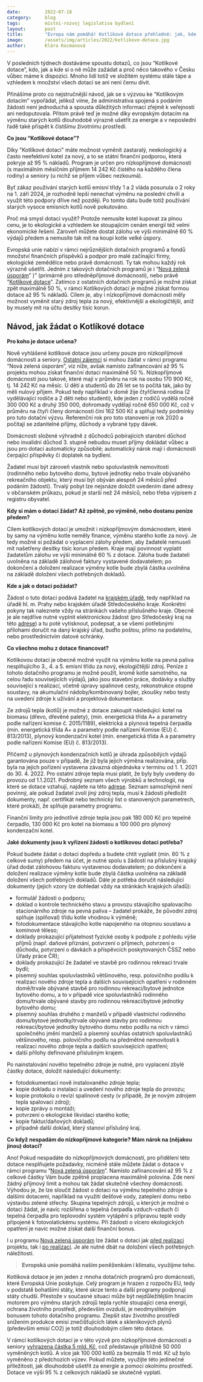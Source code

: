 ```yaml
---
date:         2022-07-18
category:     blog
tags:         místní-rozvoj legislativa bydlení
layout:       post
title:        "Evropa nám pomáhá! Kotlíkové dotace přehledně: jak, kde, kdy a proč žádat?"
image:        /assets/img/articles/2022/kotlikove-dotace.jpg
author:       Klára Kocmanová
---
```



V posledních týdnech dostáváme spoustu dotazů, co jsou “Kotlíkové dotace”, kdo, jak a kde si o ně může zažádat a proč něco takového v Česku vůbec máme k dispozici. Mnoho lidí totiž ve složitém systému stále tápe a vzhledem k množství všech dotací se ani není čemu divit. 

Přinášíme proto co nejstručnější návod, jak se s výzvou ke “Kotlíkovým dotacím” vypořádat, jelikož víme, že administrativa spojená s podáním žádosti není jednoduchá a spousta důležitých informací zřejmě k veřejnosti ani nedoputovala. Přitom právě teď je možné díky evropským dotacím na výměnu starých kotlů dlouhodobě výrazně ušetřit za energie a v neposlední řadě také přispět k čistšímu životnímu prostředí. 

**Co jsou “Kotlíkové dotace”?**

Díky "Kotlíkové dotaci" máte možnost vyměnit zastaralý, neekologický a často neefektivní kotel za nový, a to se státní finanční podporou, která pokryje až 95 % nákladů. Program je určen pro nízkopříjmové domácnosti (s maximálním měsíčním příjmem 14 242 Kč čistého na každého člena rodiny) a seniory (u nichž se příjem vůbec nezkoumá).

Byť zákaz používání starých kotlů emisní třídy 1 a 2 vláda posunula o 2 roky na 1. září 2024, je rozhodně lepší nenechat výměnu na poslední chvíli a využít této podpory dříve než později. Po tomto datu bude totiž používání starých vysoce emisních kotlů nově pokutováno.

Proč má smysl dotaci využít? Protože nemusíte kotel kupovat za plnou cenu, je to ekologické a vzhledem ke stoupajícím cenám energií též velmi ekonomické řešení. Zároveň můžete dostat zálohu ve výši minimálně 60 % výdajů předem a nemusíte tak mít na koupi kotle velké úspory. 

Evropská unie nabízí v rámci nejrůznějších dotačních programů a fondů množství finančních příspěvků a podpor pro malé začínající firmy, ekologické zemědělce nebo právě domácnosti. Ty tak mohou každý rok výrazně ušetřit. Jedním z takových dotačních programů je i “[Nová zelená úsporám](https://novazelenausporam.cz/)” )” (primárně pro středněpříjmové domácnosti), nebo právě “[Kotlíkové dotace](https://www.sfzp.cz/dotace-a-pujcky/kotlikove-dotace/)”. Zatímco z ostatních dotačních programů je možné získat zpět maximálně 50 %, v rámci Kotlíkových dotací je možné získat formou dotace až 95 % nákladů. Cílem je, aby i nízkopříjmové domácnosti měly možnost vyměnit starý zdroj tepla za nový, efektivnější a ekologičtější, aniž by musely mít na účtu desítky tisíc korun. 

## Návod, jak žádat o Kotlíkové dotace 

**Pro koho je dotace určena?**

Nově vyhlášené kotlíkové dotace jsou určeny pouze pro nízkopříjmové domácnosti a seniory. [Ostatní zájemci](https://www.sfzp.cz/dotace-a-pujcky/kotlikove-dotace/ostatni-domacnosti/) si mohou žádat v rámci programu “Nová zelená úsporám”, viz níže, avšak namísto zafinancování až 95 % projektu mohou získat finanční dotaci maximálně 50 %. Nízkopříjmové domácnosti jsou takové, které mají v průměru na rok na osobu 170 900 Kč, tj. 14 242 Kč na měsíc. U dětí a studentů do 26 let se to počítá tak, jako by měli nulový příjem. Pokud tedy například v domě žije čtyřčlenná rodina (2 vydělávající rodiče a 2 děti nebo studenti), kde jeden z rodičů vydělá ročně 300 000 Kč a druhý 350 000, dohromady vydělají ročně 650 000 Kč, což v průměru na čtyři členy domácnosti činí 162 500 Kč a splňují tedy podmínky pro tuto dotační výzvu. Referenční rok pro toto stanovení je rok 2020 a počítají se zdanitelné příjmy, důchody a vybrané typy dávek. 

Domácnosti složené výhradně z důchodců pobírajících starobní důchod nebo invalidní důchod 3. stupně nebudou muset příjmy dokládat vůbec a jsou pro dotaci automaticky způsobilé; automatický nárok mají i domácnosti čerpající příspěvky či doplatek na bydlení. 

Žadatel musí být zároveň vlastník nebo spoluvlastník nemovitosti (rodinného nebo bytového domu, bytové jednotky nebo trvale obývaného rekreačního objektu, který musí být obýván alespoň 24 měsíců před podáním žádosti). Trvalý pobyt lze nejsnáze doložit uvedením dané adresy v občanském průkazu, pokud je starší než 24 měsíců, nebo třeba výpisem z registru obyvatel. 

**Kdy si mám o dotaci žádat? Až zpětně, po výměně, nebo dostanu peníze předem?**

Cílem kotlíkových dotací je umožnit i nízkopříjmovým domácnostem, které by samy na výměnu kotle neměly finance, výměnu starého kotle za nový. Je tedy možné si požádat o vyplacení zálohy předem, aby žadatelé nemuseli mít našetřeny desítky tisíc korun předem. Kraje mají povinnost vyplatit žadatelům zálohu ve výši minimálně 60 % z dotace. Záloha bude žadateli uvolněna na základě zálohové faktury vystavené dodavatelem; po dokončení a doložení realizace výměny kotle bude zbylá částka uvolněna na základě doložení všech potřebných dokladů. 

**Kde a jak o dotaci požádat?**

Žádost o tuto dotaci podává žadatel na [krajském úřadě](https://www.sfzp.cz/dotace-a-pujcky/kotlikove-dotace/kontakty-na-kraje/), tedy například na úřadě hl. m. Prahy nebo krajském úřadě Středočeského kraje. Konkrétní pokyny tak naleznete vždy na stránkách vašeho příslušného kraje. Obecně je ale nejdříve nutné vyplnit elektronickou žádost (pro Středočeský kraj na této [adrese](https://www.kr-stredocesky.cz/web/odbor-rizeni-dotacnich-projektu/kotlikove-dotace-2021-2027/-/asset_publisher/hihiY9zKxgIh/content/vyplneni-zadosti-a-videonavod?redirect=https%3A%2F%2Fwww.kr-stredocesky.cz%2Fweb%2Fodbor-rizeni-dotacnich-projektu%2Fkotlikove-dotace-2021-2027%3Fp_p_id%3D101_INSTANCE_hihiY9zKxgIh%26p_p_lifecycle%3D0%26p_p_state%3Dnormal%26p_p_mode%3Dview%26p_p_col_id%3Dcolumn-2%26p_p_col_count%3D2)) a tu poté vytisknout, podepsat, a se všemi potřebnými přílohami doručit na daný krajský úřad, buďto poštou, přímo na podatelnu, nebo prostřednictvím datové schránky. 

**Co všechno mohu z dotace financovat?**

Kotlíkovou dotaci je obecně možné využít na výměnu kotle na pevná paliva nesplňujícího 3., 4. a 5. emisní třídu za nový, ekologičtější zdroj. Peníze z tohoto dotačního programu je možné použít, kromě kotle samotného, na celou řadu souvisejících výdajů, jako jsou stavební práce, dodávky a služby související s realizací, včetně úpravy spalinové cesty, rekonstrukce otopné soustavy, na akumulační nádoby/kombinovaný bojler, zkoušky nebo testy na uvedení zdroje k užívání a projektová dokumentace.

Ze zdrojů tepla (kotlů) je možné z dotace zakoupit následující: kotel na biomasu (dřevo, dřevěné palety), (min. energetická třída A+ a parametry podle nařízení komise č. 2015/1189), elektrická a plynová tepelná čerpadla (min. energetická třída A+ a parametry podle nařízení Komise (EU) č. 813/2013), plynový kondenzační kotel (min. energetická třída A a parametry podle nařízení Komise (EU) č. 813/2013). 

Přičemž u plynových kondenzačních kotlů je úhrada způsobilých výdajů garantována pouze v případě, že již byla jejich výměna realizována, příp. byla na jejich pořízení vystavena závazná objednávka v termínu od 1. 1. 2021 do 30. 4. 2022. Pro ostatní zdroje tepla musí platit, že byly byly uvedeny do provozu od 1.1.2021. Podrobný seznam všech výrobků a technologií, na které se dotace vztahují, najdete na této [adrese](https://svt.sfzp.cz/). Seznam samozřejmě není povinný, ale pokud žadatel zvolí jiný zdroj tepla, musí k žádosti předložit dokumenty, např. certifikát nebo technický list o stanovených parametrech, které prokáží, že splňuje parametry programu.

Finanční limity pro jednotlivé zdroje tepla jsou pak 180 000 Kč pro tepelné čerpadlo, 130 000 Kč pro kotel na biomasu a 100 000 pro plynový kondenzační kotel. 

**Jaké dokumenty jsou k vyřízení žádosti o kotlíkovou dotaci potřeba?** 

Pokud budete žádat o dotaci dopředu a budete chtít vyplatit (min. 60 % z celkové sumy) předem na účet, je nutné spolu s žádostí na příslušný krajský úřad dodat zálohovou fakturu vystavenou dodavatelem; po dokončení a doložení realizace výměny kotle bude zbylá částka uvolněna na základě doložení všech potřebných dokladů. Dále je potřeba doručit následující dokumenty (jejich vzory lze dohledat vždy na stránkách krajských úřadů): 

*	formulář žádosti o podporu;
*	doklad o kontrole technického stavu a provozu stávajícího spalovacího stacionárního zdroje na pevná paliva – žadatel prokáže, že původní zdroj splňuje (splňoval) třídu kotle vhodnou k výměně;
*	fotodokumentace stávajícího kotle napojeného na otopnou soustavu a komínové těleso;
*	doklady prokazující přijatelnost fyzické osoby k podpoře z pohledu výše příjmů (např. daňové přiznání, potvrzení o příjmech, potvrzení o důchodu, potvrzení o dávkách a příspěvcích poskytovaných ČSSZ nebo Úřady práce ČR);
*	doklady prokazující že žadatel ve stavbě pro rodinnou rekreaci trvale bydlí;
*	písemný souhlas spoluvlastníků většinového, resp. polovičního podílu k realizaci nového zdroje tepla a dalších souvisejících opatření v rodinném domě/trvale obývané stavbě pro rodinnou rekreaci/bytové jednotce bytového domu, a to v případě více spoluvlastníků rodinného domu/trvale obývané stavby pro rodinnou rekreaci/bytové jednotky bytového domu;
*	písemný souhlas druhého z manželů v případě vlastnictví rodinného domu/bytové jednotky/trvale obývané stavby pro rodinnou rekreaci/bytové jednotky bytového domu nebo podílu na nich v rámci společného jmění manželů a písemný souhlas ostatních spoluvlastníků většinového, resp. polovičního podílu na předmětné nemovitosti k realizaci nového zdroje tepla a dalších souvisejících opatření;
*	další přílohy definované příslušným krajem.

Po nainstalování nového tepelného zdroje je nutné, pro vyplacení zbylé částky dotace, doložit následující dokumenty: 

*	fotodokumentaci nově instalovaného zdroje tepla;
*	kopie dokladu o instalaci a uvedení nového zdroje tepla do provozu;
*	kopie protokolu o revizi spalinové cesty (v případě, že je novým zdrojem tepla spalovací zdroj);
*	kopie zprávy o montáži;
*	potvrzení o ekologické likvidaci starého kotle;
*	kopie faktur/daňových dokladů;
*	případně další doklad, který stanoví příslušný kraj.

**Co když nespadám do nízkopříjmové kategorie? Mám nárok na (nějakou jinou) dotaci?**

Ano! Pokud nespadáte do nízkopříjmových domácností, pro přidělení této dotace nesplňujete požadavky, nicméně stále můžete žádat o dotace v rámci programu “[Nová zelená úsporám](https://www.sfzp.cz/dotace-a-pujcky/kotlikove-dotace/ostatni-domacnosti/)”. Namísto zafinancování až 95 % z celkové částky Vám bude zpětně proplacena maximálně polovina. Zde není žádný příjmový limit a mohou tak žádat skutečně všechny domácnosti. Výhodou je, že lze sloučit žádost o dotaci na výměnu tepelného zdroje s dalšími dotacemi, například na využití dešťové vody, zateplení domu nebo výstavbu zelené střechy. Skupina tepelných zdrojů, u kterých je možné o dotaci žádat, je navíc rozšířena o tepelná čerpadla vzduch-vzduch či tepelná čerpadla pro teplovodní systém vytápění s přípravou teplé vody připojené k fotovolatickému systému. Při žádosti o vícero ekologických opatření je navíc možné získat další finanční bonus.

I u programu [Nová zelená úsporám](https://www.sfzp.cz/dotace-a-pujcky/kotlikove-dotace/ostatni-domacnosti/) lze žádat o dotaci jak [před realizací](https://www.youtube.com/watch?v=yqs2uvkPkRk&t=50s) projektu, tak i [po realizaci](https://www.youtube.com/watch?v=x9aGWyRtKDA&t=4s). Je ale nutné dbát na doložení všech potřebných náležitostí.

> **Evropská unie pomáhá našim peněženkám i klimatu, využijme toho.**

Kotlíková dotace je jen jeden z mnoha dotačních programů pro domácnosti, které Evropská Unie poskytuje. Celý program je hrazen z rozpočtu EU, tedy v podstatě bohatšími státy, které skrze tento a další programy podporují státy chudší. Přestože v současné situaci může být nejdůležitějším hnacím motorem pro výměnu starých zdrojů tepla rychle stoupající cena energií, ochrana životního prostředí, především ovzduší, je neodmyslitelným bonusem tohoto dotačního programu. Zlepšit stav životního prostředí snížením produkce emisí znečišťujících látek a skleníkových plynů (především emisí CO2) je totiž dlouhodobým cílem této dotace. 

V rámci kotlíkových dotací je v této výzvě pro nízkopříjmové domácnosti a seniory [vyhrazena částka 5 mld. Kč](https://www.sfzp.cz/dotace-a-pujcky/kotlikove-dotace/zakladni-informace/), což představuje přibližně 50 000 vyměněných kotlů. A více jak 100 000 kotlů za bezmála 11 mld. Kč už bylo vyměněno z předchozích výzev. Pokud můžete, využijte této jedinečné příležitosti, jak dlouhodobě ušetřit za energie a pomoci okolnímu prostředí. Dotace ve výši 95 % z celkových nákladů se skutečně vyplatí.

